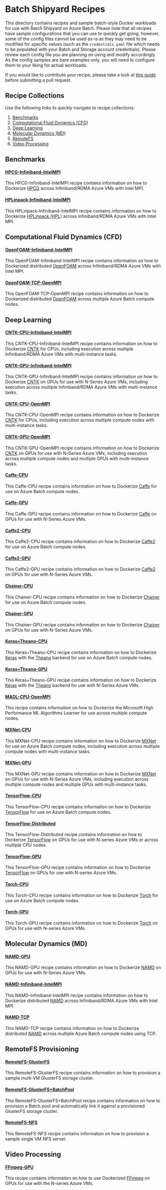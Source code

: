 # Batch Shipyard Recipes
This directory contains recipes and sample batch-style Docker workloads for
use with Batch Shipyard on Azure Batch. Please note that all recipes have
sample configurations that you can use to quickly get going, however, some
of the config files cannot be used as-is as they may need to be modified for
specific values (such as the `credentials.yaml` file which needs to be
populated with your Batch and Storage account credentials). Please review each
config file you are planning on using and modify accordingly. As the config
samples are bare examples only, you will need to configure them to your liking
for actual workloads.

If you would like to contribute your recipe, please take a look at
[this guide](../docs/98-contributing-recipes.md) before submitting a
pull request.

## Recipe Collections
Use the following links to quickly navigate to recipe collections:

1. [Benchmarks](#benchmarks)
2. [Computational Fluid Dynamics (CFD)](#cfd)
3. [Deep Learning](#deeplearning)
4. [Molecular Dynamics (MD)](#md)
5. [RemoteFS](#remotefs)
6. [Video Processing](#video)

## <a name="benchmarks"></a>Benchmarks
#### [HPCG-Infiniband-IntelMPI](./HPCG-Infiniband-IntelMPI)
This HPCG-Infiniband-IntelMPI recipe contains information on how to
Dockerize [HPCG](http://www.hpcg-benchmark.org/index.html)
across Infiniband/RDMA Azure VMs with Intel MPI.

#### [HPLinpack-Infiniband-IntelMPI](./HPLinpack-Infiniband-IntelMPI)
This HPLinpack-Infiniband-IntelMPI recipe contains information on how to
Dockerize [HPLinpack (HPL)](http://www.netlib.org/benchmark/hpl/)
across Infiniband/RDMA Azure VMs with Intel MPI.

## <a name="cfd"></a>Computational Fluid Dynamics (CFD)
#### [OpenFOAM-Infiniband-IntelMPI](./OpenFOAM-Infiniband-IntelMPI)
This OpenFOAM-Infiniband-IntelMPI recipe contains information on how to
Dockerized distributed [OpenFOAM](http://www.openfoam.org/) across
Infiniband/RDMA Azure VMs with Intel MPI.

#### [OpenFOAM-TCP-OpenMPI](./OpenFOAM-TCP-OpenMPI)
This OpenFOAM-TCP-OpenMPI recipe contains information on how to Dockerized
distributed [OpenFOAM](http://www.openfoam.org/) across multiple Azure Batch
compute nodes.

## <a name="deeplearning"></a>Deep Learning
#### [CNTK-CPU-Infiniband-IntelMPI](./CNTK-CPU-Infiniband-IntelMPI)
This CNTK-CPU-Infiniband-IntelMPI recipe contains information on how to
Dockerize [CNTK](https://cntk.ai/) for CPUs, including execution across
multiple Infiniband/RDMA Azure VMs with multi-instance tasks.

#### [CNTK-GPU-Infiniband-IntelMPI](./CNTK-GPU-Infiniband-IntelMPI)
This CNTK-GPU-Infiniband-IntelMPI recipe contains information on how to
Dockerize [CNTK](https://cntk.ai/) on GPUs for use with N-Series Azure VMs,
including execution across multiple Infiniband/RDMA Azure VMs with
multi-instance tasks.

#### [CNTK-CPU-OpenMPI](./CNTK-CPU-OpenMPI)
This CNTK-CPU-OpenMPI recipe contains information on how to Dockerize
[CNTK](https://cntk.ai/) for CPUs, including execution across multiple
compute nodes with multi-instance tasks.

#### [CNTK-GPU-OpenMPI](./CNTK-GPU-OpenMPI)
This CNTK-GPU-OpenMPI recipe contains information on how to Dockerize
[CNTK](https://cntk.ai/) on GPUs for use with N-Series Azure VMs, including
execution across multiple compute nodes and multiple GPUs with multi-instance
tasks.

#### [Caffe-CPU](./Caffe-CPU)
This Caffe-CPU recipe contains information on how to Dockerize
[Caffe](http://caffe.berkeleyvision.org/) for use on Azure Batch compute nodes.

#### [Caffe-GPU](./Caffe-GPU)
This Caffe-GPU recipe contains information on how to Dockerize
[Caffe](http://caffe.berkeleyvision.org/) on GPUs for use with N-Series Azure
VMs.

#### [Caffe2-CPU](./Caffe2-CPU)
This Caffe2-CPU recipe contains information on how to Dockerize
[Caffe2](https://caffe2.ai/) for use on Azure Batch compute nodes.

#### [Caffe2-GPU](./Caffe2-GPU)
This Caffe2-GPU recipe contains information on how to Dockerize
[Caffe2](https://caffe2.ai/) on GPUs for use with N-Series Azure VMs.

#### [Chainer-CPU](./Chainer-CPU)
This Chainer-CPU recipe contains information on how to Dockerize
[Chainer](http://chainer.org/) for use on Azure Batch compute nodes.

#### [Chainer-GPU](./Chainer-GPU)
This Chainer-GPU recipe contains information on how to Dockerize
[Chainer](http://chainer.org/) on GPUs for use with N-Series Azure VMs.

#### [Keras+Theano-CPU](./Keras+Theano-CPU)
This Keras+Theano-CPU recipe contains information on how to Dockerize
[Keras](https://keras.io/) with the
[Theano](http://www.deeplearning.net/software/theano/) backend for use on
Azure Batch compute nodes.

#### [Keras+Theano-GPU](./Keras+Theano-GPU)
This Keras+Theano-GPU recipe contains information on how to Dockerize
[Keras](https://keras.io/) with the
[Theano](http://www.deeplearning.net/software/theano/) backend for use with
N-Series Azure VMs.

#### [MADL-CPU-OpenMPI](./MADL-CPU-OpenMPI)
This recipe contains information on how to Dockerize the Microsoft High
Performance ML Algorithms Learner for use across multiple compute nodes.

#### [MXNet-CPU](./MXNet-CPU)
This MXNet-CPU recipe contains information on how to Dockerize
[MXNet](http://mxnet.io/) for use on Azure Batch compute nodes, including
execution across multiple compute nodes with multi-instance tasks.

#### [MXNet-GPU](./MXNet-GPU)
This MXNet-GPU recipe contains information on how to Dockerize
[MXNet](http://mxnet.io/) on GPUs for use with N-Series Azure VMs, including
execution across multiple compute nodes and multiple GPUs with multi-instance
tasks.

#### [TensorFlow-CPU](./TensorFlow-CPU)
This TensorFlow-CPU recipe contains information on how to Dockerize
[TensorFlow](https://www.tensorflow.org/) for use on Azure Batch compute nodes.

#### [TensorFlow-Distributed](./TensorFlow-Distributed)
This TensorFlow-Distributed recipe contains information on how to Dockerize
[TensorFlow](https://www.tensorflow.org/) on GPUs for use with N-series Azure
VMs or across multiple CPU nodes.

#### [TensorFlow-GPU](./TensorFlow-GPU)
This TensorFlow-GPU recipe contains information on how to Dockerize
[TensorFlow](https://www.tensorflow.org/) on GPUs for use with N-series Azure
VMs.

#### [Torch-CPU](./Torch-CPU)
This Torch-CPU recipe contains information on how to Dockerize
[Torch](http://torch.ch) for use on Azure Batch compute nodes.

#### [Torch-GPU](./Torch-GPU)
This Torch-GPU recipe contains information on how to Dockerize
[Torch](http://torch.ch) on GPUs for use with N-series Azure VMs.

## <a name="md"></a>Molecular Dynamics (MD)
#### [NAMD-GPU](./NAMD-GPU)
This NAMD-GPU recipe contains information on how to Dockerize
[NAMD](http://www.ks.uiuc.edu/Research/namd/) on GPUs for use with N-Series
Azure VMs.

#### [NAMD-Infiniband-IntelMPI](./NAMD-Infiniband-IntelMPI)
This NAMD-Infiniband-IntelMPI recipe contains information on how to Dockerize
distributed [NAMD](http://www.ks.uiuc.edu/Research/namd/) across
Infiniband/RDMA Azure VMs with Intel MPI.

#### [NAMD-TCP](./NAMD-TCP)
This NAMD-TCP recipe contains information on how to Dockerize distributed
[NAMD](http://www.ks.uiuc.edu/Research/namd/) across multiple Azure Batch
compute nodes using TCP.

## <a name="remotefs"></a>RemoteFS Provisioning
#### [RemoteFS-GlusterFS](./RemoteFS-GlusterFS)
This RemoteFS-GlusterFS recipe contains information on how to provision a
sample multi-VM GlusterFS storage cluster.

#### [RemoteFS-GlusterFS+BatchPool](./RemoteFS-GlusterFS+BatchPool)
This RemoteFS-GlusterFS+BatchPool recipe contains information on how to
provision a Batch pool and automatically link it against a provisioned
GlusterFS storage cluster.

#### [RemoteFS-NFS](./RemoteFS-NFS)
This RemoteFS-NFS recipe contains information on how to provision a sample
single VM NFS server.

## <a name="video"></a>Video Processing
#### [FFmpeg-GPU](./FFmpeg-GPU)
This recipe contains information on how to use Dockerized
[FFmpeg](https://ffmpeg.org/) on GPUs for use with the N-series Azure VMs.
